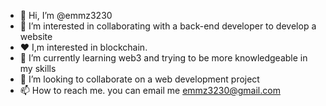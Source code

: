 - 👋 Hi, I’m @emmz3230
- 👀 I’m interested in collaborating with a back-end developer to develop a website
- ❤  I,m interested in blockchain.
- 🌱 I’m currently learning web3 and trying to be more knowledgeable in my skills
- 💞️ I’m looking to collaborate on a web development project
- 📫 How to reach me. you can email me emmz3230@gmail.com

<!---
emmz3230/emmz3230 is a ✨ special ✨ repository because its `README.md` (this file) appears on your GitHub profile.
You can click the Preview link to take a look at your changes.
--->
